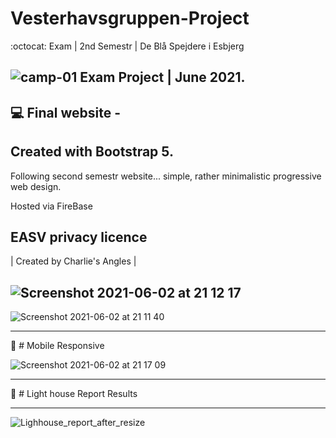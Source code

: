# Vesterhavsgruppen-Project
:octocat: Exam | 2nd Semestr | De Blå Spejdere i Esbjerg

![camp-01](https://user-images.githubusercontent.com/72190589/120568322-ee844280-c413-11eb-860c-41a6a6b33515.png)
Exam Project | June 2021.
-------------------
:computer: Final website - 
-------------------

Created with Bootstrap 5.
-------------------
Following second semestr website... simple, rather minimalistic progressive web design.

Hosted via FireBase

EASV privacy licence
-------------------
| Created by Charlie's Angles |






![Screenshot 2021-06-02 at 21 12 17](https://user-images.githubusercontent.com/72190589/120568011-55edc280-c413-11eb-9997-fbd73fbd7124.png)
-------------------

![Screenshot 2021-06-02 at 21 11 40](https://user-images.githubusercontent.com/72190589/120568063-73229100-c413-11eb-9ce0-c7e49aed92b7.png)

-------------------
:iphone: # Mobile Responsive 

![Screenshot 2021-06-02 at 21 17 09](https://user-images.githubusercontent.com/72190589/120568103-846b9d80-c413-11eb-82d9-3092988f19e1.png)

-------------------

:hammer: # Light house Report Results 

-------------------

![Lighhouse_report_after_resize](https://user-images.githubusercontent.com/72190589/120639411-9845ec80-c471-11eb-91cc-b50b8b2bb4fc.png)

